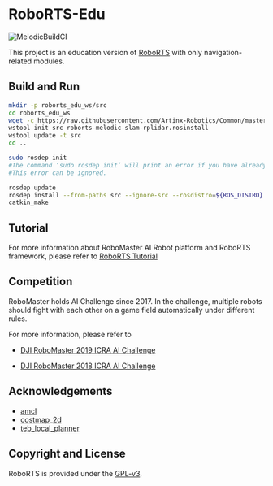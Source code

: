 # RoboRTS-Edu

![MelodicBuildCI](https://github.com/Artinx-Robotics/RoboRTS-Edu/workflows/MelodicBuildCI/badge.svg)

This project is an education version of [RoboRTS](https://github.com/RoboMaster/RoboRTS) with only navigation-related modules.

## Build and Run

```bash
mkdir -p roborts_edu_ws/src
cd roborts_edu_ws
wget -c https://raw.githubusercontent.com/Artinx-Robotics/Common/master/roborts-melodic-slam-rplidar.rosinstall
wstool init src roborts-melodic-slam-rplidar.rosinstall
wstool update -t src
cd ..

sudo rosdep init
#The command ‘sudo rosdep init’ will print an error if you have already executed it since installing ROS. 
#This error can be ignored.

rosdep update
rosdep install --from-paths src --ignore-src --rosdistro=${ROS_DISTRO} -y
catkin_make


```

## Tutorial

For more information about RoboMaster AI Robot platform and RoboRTS framework, please refer to [RoboRTS Tutorial](https://robomaster.github.io/RoboRTS-Tutorial/#/)

## Competition

RoboMaster holds AI Challenge since 2017. In the challenge, multiple robots should fight with each other on a game field automatically under different rules.

For more information, please refer to

- [DJI RoboMaster 2019 ICRA AI Challenge](https://icra2019.org/competitions/dji-robomaster-ai-challenge)

- [DJI RoboMaster 2018 ICRA AI Challenge](https://icra2018.org/dji-robomaster-ai-challenge/)


## Acknowledgements

* [amcl](http://wiki.ros.org/amcl)
* [costmap_2d](http://wiki.ros.org/costmap_2d)
* [teb_local_planner](http://wiki.ros.org/teb_local_planner)

## Copyright and License

RoboRTS is provided under the [GPL-v3](COPYING).


